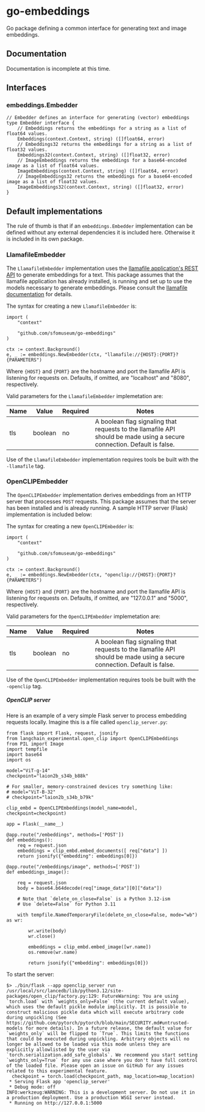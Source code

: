# go-embeddings

Go package defining a common interface for generating text and image embeddings.

## Documentation

Documentation is incomplete at this time.

## Interfaces

### embeddings.Embedder

```
// Embedder defines an interface for generating (vector) embeddings
type Embedder interface {
	// Embeddings returns the embeddings for a string as a list of float64 values.
	Embeddings(context.Context, string) ([]float64, error)
	// Embeddings32 returns the embeddings for a string as a list of float32 values.
	Embeddings32(context.Context, string) ([]float32, error)
	// ImageEmbeddings returns the embeddings for a base64-encoded image as a list of float64 values.	
	ImageEmbeddings(context.Context, string) ([]float64, error)
	// ImageEmbeddings32 returns the embeddings for a base64-encoded image as a list of float32 values.		
	ImageEmbeddings32(context.Context, string) ([]float32, error)
}
```

## Default implementations

The rule of thumb is that if an `embeddings.Embedder` implementation can be defined without any external dependencies it is included here. Otherwise it is included in its own package.

### LlamafileEmbedder

The `LlamafileEmbedder` implementation uses the [llamafile application's REST API](https://github.com/Mozilla-Ocho/llamafile/blob/main/llama.cpp/server/README.md#api-endpoints) to generate embeddings for a text. This package assumes that the llamafile application has already installed, is running and set up to use the models necessary to generate embeddings. Please consult the [llamafile documentation](https://github.com/Mozilla-Ocho/llamafile/tree/main) for details.

The syntax for creating a new `LlamafileEmbedder` is:

```
import (
	"context"
	
	"github.com/sfomuseum/go-embeddings"
)

ctx := context.Background()
e, _ := embeddings.NewEmbedder(ctx, "llamafile://{HOST}:{PORT}?{PARAMETERS")
```

Where `{HOST}` and `{PORT}` are the hostname and port the llamafile API is listening for requests on. Defaults, if omitted, are "localhost" and "8080", respectively.

Valid parameters for the `LlamafileEmbedder` implemetation are:

| Name | Value | Required | Notes |
| --- | --- | --- | --- |
| tls | boolean| no | A boolean flag signaling that requests to the llamafile API should be made using a secure connection. Default is false. |

Use of the `LlamafileEmbedder` implementation requires tools be built with the `-llamafile` tag.

### OpenCLIPEmbedder

The `OpenCLIPEmbedder` implementation derives embeddings from an HTTP server that processes `POST` requests. This package assumes that the server has been installed and is already running. A sample HTTP server (Flask) implementation is included below:

The syntax for creating a new `OpenCLIPEmbedder` is:

```
import (
	"context"
	
	"github.com/sfomuseum/go-embeddings"
)

ctx := context.Background()
e, _ := embeddings.NewEmbedder(ctx, "openclip://{HOST}:{PORT}?{PARAMETERS")
```

Where `{HOST}` and `{PORT}` are the hostname and port the llamafile API is listening for requests on. Defaults, if omitted, are "127.0.0.1" and "5000", respectively.

Valid parameters for the `OpenCLIPEmbedder` implemetation are:

| Name | Value | Required | Notes |
| --- | --- | --- | --- |
| tls | boolean| no | A boolean flag signaling that requests to the llamafile API should be made using a secure connection. Default is false. |

Use of the `OpenCLIPEmbedder` implementation requires tools be built with the `-openclip` tag.

##### OpenCLIP server

Here is an example of a very simple Flask server to process embedding requests locally. Imagine this is a file called `openclip_server.py`:

```
from flask import Flask, request, jsonify
from langchain_experimental.open_clip import OpenCLIPEmbeddings
from PIL import Image
import tempfile
import base64
import os

model="ViT-g-14"
checkpoint="laion2b_s34b_b88k"

# For smaller, memory-constrained devices try something like:
# model="ViT-B-32"
# checkpoint="laion2b_s34b_b79k"

clip_embd = OpenCLIPEmbeddings(model_name=model, checkpoint=checkpoint)

app = Flask(__name__)

@app.route("/embeddings", methods=['POST'])
def embeddings():
    req = request.json
    embeddings = clip_embd.embed_documents([ req["data"] ])
    return jsonify({"embedding": embeddings[0]})

@app.route("/embeddings/image", methods=['POST'])
def embeddings_image():

    req = request.json
    body = base64.b64decode(req["image_data"][0]["data"])

    # Note that `delete_on_close=False` is a Python 3.12-ism
    # Use `delete=False` for Python 3.11
    
    with tempfile.NamedTemporaryFile(delete_on_close=False, mode="wb") as wr:

        wr.write(body)
        wr.close()

        embeddings = clip_embd.embed_image([wr.name])
        os.remove(wr.name)

        return jsonify({"embedding": embeddings[0]})
```

To start the server:

```
$> ./bin/flask --app openclip_server run
/usr/local/src/lancedb/lib/python3.12/site-packages/open_clip/factory.py:129: FutureWarning: You are using `torch.load` with `weights_only=False` (the current default value), which uses the default pickle module implicitly. It is possible to construct malicious pickle data which will execute arbitrary code during unpickling (See https://github.com/pytorch/pytorch/blob/main/SECURITY.md#untrusted-models for more details). In a future release, the default value for `weights_only` will be flipped to `True`. This limits the functions that could be executed during unpickling. Arbitrary objects will no longer be allowed to be loaded via this mode unless they are explicitly allowlisted by the user via `torch.serialization.add_safe_globals`. We recommend you start setting `weights_only=True` for any use case where you don't have full control of the loaded file. Please open an issue on GitHub for any issues related to this experimental feature.
  checkpoint = torch.load(checkpoint_path, map_location=map_location)
 * Serving Flask app 'openclip_server'
 * Debug mode: off
INFO:werkzeug:WARNING: This is a development server. Do not use it in a production deployment. Use a production WSGI server instead.
 * Running on http://127.0.0.1:5000
```